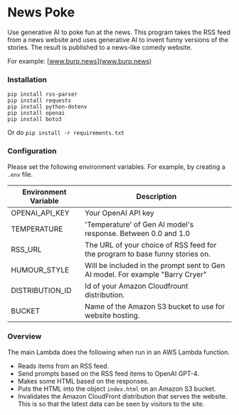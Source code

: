# News Poke
Use generative AI to poke fun at the news. This program takes the RSS feed from a news website and uses generative AI to invent funny versions of the stories. The result is published to a news-like comedy website.

For example: [www.burp.news](www.burp.news)

### Installation
```commandline
pip install rss-parser
pip install requests
pip install python-dotenv
pip install openai
pip install boto3
```
Or do `pip install -r requirements.txt`
### Configuration
Please set the following environment variables. For example, by creating a `.env` file.

| Environment Variable | Description                                                             |
| --- |-------------------------------------------------------------------------|
| OPENAI_API_KEY | Your OpenAI API key                                                     |
| TEMPERATURE | 'Temperature' of Gen AI model's response. Between 0.0 and 1.0           |
| RSS_URL | The URL of your choice of RSS feed for the program to base funny stories on. |
| HUMOUR_STYLE | Will be included in the prompt sent to Gen AI model. For example "Barry Cryer" |
| DISTRIBUTION_ID | Id of your Amazon Cloudfrount distribution. |
| BUCKET | Name of the Amazon S3 bucket to use for website hosting. |

### Overview
The main Lambda does the following when run in an AWS Lambda function.

* Reads items from an RSS feed.
* Send prompts based on the RSS feed items to OpenAI GPT-4. 
* Makes some HTML based on the responses.
* Puts the HTML into the object `index.html` on an Amazon S3 bucket.
* Invalidates the Amazon CloudFront distribution that serves the website. This is so that the latest data can be seen by visitors to the site.